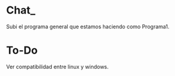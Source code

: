 # Chat_
Subi el programa general que estamos haciendo como Programa1.

# To-Do
Ver compatibilidad entre linux y windows.
